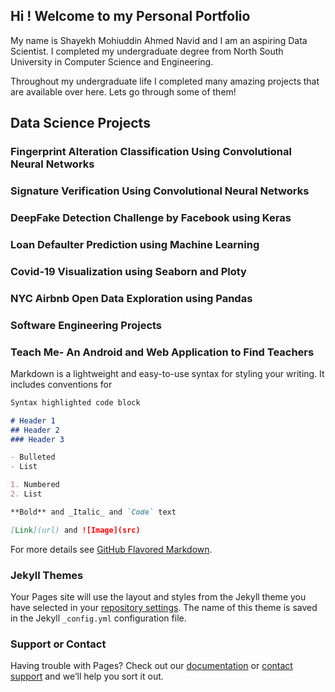 ## Hi ! Welcome to my Personal Portfolio

My name is Shayekh Mohiuddin Ahmed Navid and I am an aspiring Data Scientist. I completed my undergraduate degree from North South University in Computer Science and Engineering.

Throughout my undergraduate life I completed many amazing projects that are available over here. Lets go through some of them!

## Data Science Projects

### Fingerprint Alteration Classification Using Convolutional Neural Networks


### Signature Verification Using Convolutional Neural Networks

###  DeepFake Detection Challenge by Facebook using Keras


### Loan Defaulter Prediction using Machine Learning


###  Covid-19 Visualization using Seaborn and Ploty


###  NYC Airbnb Open Data Exploration using Pandas


### Software Engineering Projects


###  Teach Me- An Android and Web Application to Find Teachers



Markdown is a lightweight and easy-to-use syntax for styling your writing. It includes conventions for

```markdown
Syntax highlighted code block

# Header 1
## Header 2
### Header 3

- Bulleted
- List

1. Numbered
2. List

**Bold** and _Italic_ and `Code` text

[Link](url) and ![Image](src)
```

For more details see [GitHub Flavored Markdown](https://guides.github.com/features/mastering-markdown/).

### Jekyll Themes

Your Pages site will use the layout and styles from the Jekyll theme you have selected in your [repository settings](https://github.com/shayekh00/shayekh00.github.io/settings). The name of this theme is saved in the Jekyll `_config.yml` configuration file.

### Support or Contact

Having trouble with Pages? Check out our [documentation](https://docs.github.com/categories/github-pages-basics/) or [contact support](https://github.com/contact) and we’ll help you sort it out.
